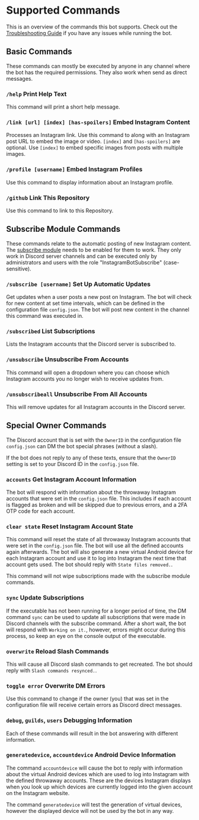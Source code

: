 # Supported Commands
This is an overview of the commands this bot supports. Check out the [Troubleshooting Guide](troubleshooting.md) if you have any issues while running the bot.

## Basic Commands
These commands can mostly be executed by anyone in any channel where the bot has the required permissions. They also work when send as direct messages.

### `/help` Print Help Text
This command will print a short help message.

### `/link [url] [index] [has-spoilers]` Embed Instagram Content
Processes an Instagram link. Use this command to along with an Instagram post URL to embed the image or video. `[index]` and `[has-spoilers]` are optional. Use `[index]` to embed specific images from posts with multiple images.

### `/profile [username]` Embed Instagram Profiles
Use this command to display information about an Instagram profile.

### `/github` Link This Repository
Use this command to link to this Repository.

## Subscribe Module Commands
These commands relate to the automatic posting of new Instagram content. The [subscribe module](subscribe.md) needs to be enabled for them to work.
They only work in Discord server channels and can be executed only by administrators and users with the role "InstagramBotSubscribe" (case-sensitive).

### `/subscribe [username]` Set Up Automatic Updates
Get updates when a user posts a new post on Instagram. The bot will check for new content at set time intervals, which can be defined in the configuration file `config.json`. The bot will post new content in the channel this command was executed in.

### `/subscribed` List Subscriptions
Lists the Instagram accounts that the Discord server is subscribed to.

### `/unsubscribe` Unsubscribe From Accounts
This command will open a dropdown where you can choose which Instagram accounts you no longer wish to receive updates from.

### `/unsubscribeall` Unsubscribe From All Accounts
This will remove updates for all Instagram accounts in the Discord server.

## Special Owner Commands
The Discord account that is set with the `OwnerID` in the configuration file `config.json` can DM the bot special phrases (without a slash).

If the bot does not reply to any of these texts, ensure that the `OwnerID` setting is set to your Discord ID in the `config.json` file.

### `accounts` Get Instagram Account Information
The bot will respond with information about the throwaway Instagram accounts that were set in the `config.json` file. This includes if each account is flagged as broken and will be skipped due to previous errors, and a 2FA OTP code for each account.

### `clear state` Reset Instagram Account State
This command will reset the state of all throwaway Instagram accounts that were set in the `config.json` file. The bot will use all the defined accounts again afterwards. The bot will also generate a new virtual Android device for each Instagram account and use it to log into Instagram the next time that account gets used. The bot should reply with `State files removed.`.

This command will not wipe subscriptions made with the subscribe module commands.

### `sync` Update Subscriptions
If the executable has not been running for a longer period of time, the DM command `sync` can be used to update all subscriptions that were made in Discord channels with the subscribe command.
After a short wait, the bot will respond with `Working on it.`, however, errors might occur during this process, so keep an eye on the console output of the executable.

### `overwrite` Reload Slash Commands
This will cause all Discord slash commands to get recreated. The bot should reply with `Slash commands resynced.`.

### `toggle error` Overwrite DM Errors
Use this command to change if the owner (you) that was set in the configuration file will receive certain errors as Discord direct messages.

### `debug`, `guilds`, `users` Debugging Information
Each of these commands will result in the bot answering with different information.

### `generatedevice`, `accountdevice` Android Device Information
The command `accountdevice` will cause the bot to reply with information about the virtual Android devices which are used to log into Instagram with the defined throwaway accounts. These are the devices Instagram displays when you look up which devices are currently logged into the given account on the Instagram website.

The command `generatedevice` will test the generation of virtual devices, however the displayed device will not be used by the bot in any way.